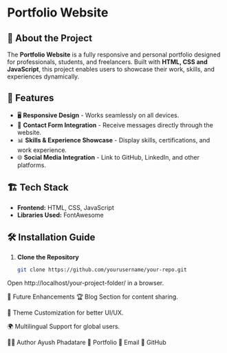 # Portfolio Website

## 🚀 About the Project
The **Portfolio Website** is a fully responsive and personal portfolio designed for professionals, students, and freelancers. Built with **HTML, CSS and JavaScript**, this project enables users to showcase their work, skills, and experiences dynamically.

## 🎯 Features
- 🖥️ **Responsive Design** - Works seamlessly on all devices.
- 📧 **Contact Form Integration** - Receive messages directly through the website.
- 📊 **Skills & Experience Showcase** - Display skills, certifications, and work experience.
- 🌐 **Social Media Integration** - Link to GitHub, LinkedIn, and other platforms.

## 🏗️ Tech Stack
- **Frontend:** HTML, CSS, JavaScript   
- **Libraries Used:** FontAwesome  

## 🛠️ Installation Guide
1. **Clone the Repository**  
   ```sh
   git clone https://github.com/yourusername/your-repo.git

Open http://localhost/your-project-folder/ in a browser.

🎯 Future Enhancements
🏆 Blog Section for content sharing.

🎨 Theme Customization for better UI/UX.

🌍 Multilingual Support for global users.

👨‍💻 Author
Ayush Phadatare
🔗 Portfolio
📧 Email
📌 GitHub
